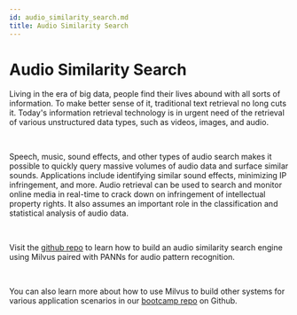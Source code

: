 ```yaml
---
id: audio_similarity_search.md
title: Audio Similarity Search 
---
```


# Audio Similarity Search

Living in the era of big data, people find their lives abound with all sorts of information. To make better sense of it, traditional text retrieval no long cuts it. Today's information retrieval technology is in urgent need of the retrieval of various unstructured data types, such as videos, images, and audio.

<br/>

Speech, music, sound effects, and other types of audio search makes it possible to quickly query massive volumes of audio data and surface similar sounds. Applications include identifying similar sound effects, minimizing IP infringement, and more. 
Audio retrieval can be used to search and monitor online media in real-time to crack down on infringement of intellectual property rights. It also assumes an important role in the classification and statistical analysis of audio data.

<br/>

Visit the [github repo](https://github.com/milvus-io/bootcamp/tree/master/solutions/audio_similarity_search) to learn how to build an audio similarity search engine using Milvus paired with PANNs for audio pattern recognition.

<br/>

You can also learn more about how to use Milvus to build other systems for various application scenarios in our [bootcamp repo](https://github.com/milvus-io/bootcamp) on Github.